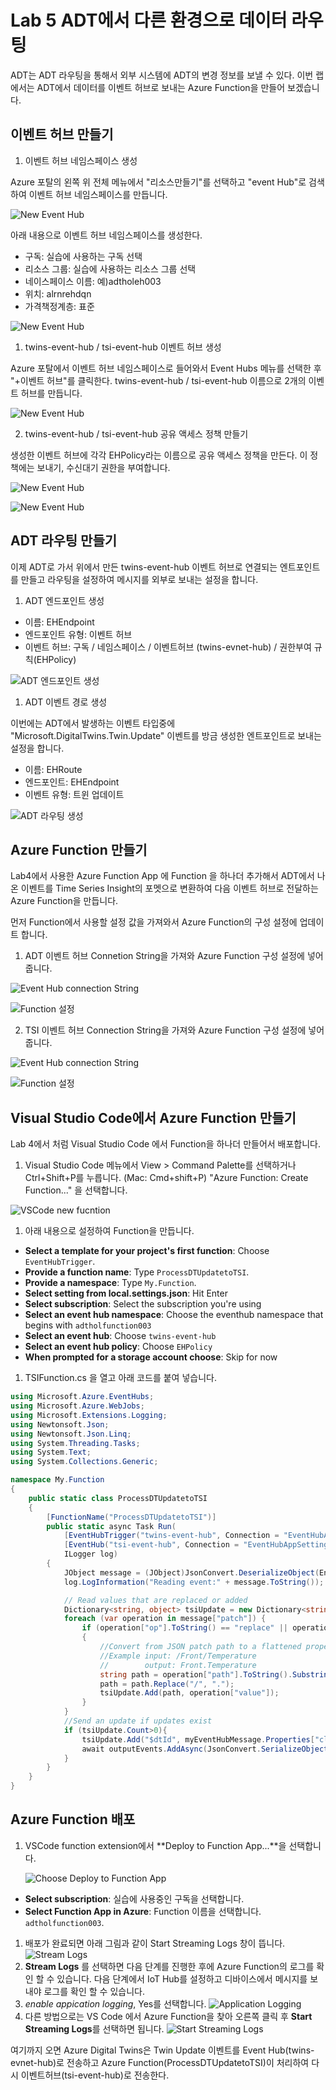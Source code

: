 # Lab 5 ADT에서 다른 환경으로 데이터 라우팅

ADT는 ADT 라우팅을 통해서 외부 시스템에 ADT의 변경 정보를 보낼 수 있다. 이번 랩에서는 ADT에서 데이터를 이벤트 허브로 보내는 Azure Function을 만들어 보겠습니다. 

## 이벤트 허브 만들기 

1. 이벤트 허브 네임스페이스 생성

Azure 포탈의 왼쪽 위 전체 메뉴에서 "리소스만들기"를 선택하고 "event Hub"로 검색하여 이벤트 허브 네임스페이스를 만듭니다. 

 ![New Event Hub](./images/eh-new.png)

아래 내용으로 이벤트 허브 네임스페이스를 생성한다. 

 * 구독: 실습에 사용하는 구독 선택
 * 리소스 그룹: 실습에 사용하는 리소스 그룹 선택
 * 네이스페이스 이름: 예)adtholeh003
 * 위치: alrnrehdqn
 * 가격책정계층: 표준

 ![New Event Hub](./images/eh-create.png)

 1. twins-event-hub / tsi-event-hub 이벤트 허브 생성

 Azure 포탈에서 이벤트 허브 네임스페이스로 들어와서 Event Hubs 메뉴를 선택한 후 "+이벤트 허브"를 클릭한다. twins-event-hub / tsi-event-hub 이름으로 2개의 이벤트 허브를 만듭니다. 

![New Event Hub](./images/eh-create2.png)

2. twins-event-hub / tsi-event-hub 공유 액세스 정책 만들기

생성한 이벤트 허브에 각각 EHPolicy라는 이름으로 공유 액세스 정책을 만든다. 이 정책에는 보내기, 수신대기 권한을 부여합니다.  

![New Event Hub](./images/eh-create-policy.png)

![New Event Hub](./images/eh-create-policy2.png)

## ADT 라우팅 만들기 

이제 ADT로 가서 위에서 만든 twins-event-hub 이벤트 허브로 연결되는 엔트포인트를 만들고 라우팅을 설정하여 메시지를 외부로 보내는 설정을 합니다. 

1. ADT 엔드포인트 생성

* 이름: EHEndpoint
* 엔드포인트 유형: 이벤트 허브
* 이벤트 허브: 구독 / 네임스페이스 / 이벤트허브 (twins-evnet-hub) / 권한부여 규칙(EHPolicy)

![ADT 엔드포인트 생성](./images/adt-endpoint.png)

1. ADT 이벤트 경로 생성

이번에는 ADT에서 발생하는 이벤트 타입중에 "Microsoft.DigitalTwins.Twin.Update" 이벤트를 방금 생성한 엔트포인트로 보내는 설정을 합니다. 

* 이름: EHRoute
* 엔드포인트: EHEndpoint
* 이벤트 유형: 트윈 업데이트

![ADT 라우팅 생성](./images/adt-route.png)


## Azure Function 만들기 

Lab4에서 사용한 Azure Function App 에 Function 을 하나더 추가해서 ADT에서 나온 이벤트를 Time Series Insight의 포멧으로 변환하여 다음 이벤트 허브로 전달하는 Azure Function을 만듭니다. 

먼저 Function에서 사용할 설정 값을 가져와서 Azure Function의 구성 설정에 업데이트 합니다. 

1. ADT 이벤트 허브 Connetion String을 가져와 Azure Function 구성 설정에 넣어줍니다.

![Event Hub connection String](./images/eh-connstr.png)

![Function 설정](./images/function-eh-connstr.png)

2. TSI 이벤트 허브 Connection String을 가져와 Azure Function 구성 설정에 넣어줍니다.

![Event Hub connection String](./images/eh-connstr2.png)

![Function 설정](./images/function-eh-connstr2.png)

## Visual Studio Code에서 Azure Function 만들기

Lab 4에서 처럼 Visual Studio Code 에서 Function을 하나더 만들어서 배포합니다. 

1. Visual Studio Code 메뉴에서 View > Command Palette를 선택하거나 Ctrl+Shift+P를 누릅니다. (Mac: Cmd+shift+P) "Azure Function: Create Function..." 을 선택합니다.  

![VSCode new fucntion](images/vscode-new-function.png)

1. 아래 내용으로 설정하여 Function을 만듭니다. 

- **Select a template for your project's first function**: Choose `EventHubTrigger`.
- **Provide a function name**: Type `ProcessDTUpdatetoTSI`.
- **Provide a namespace**: Type `My.Function`.
- **Select setting from local.settings.json**: Hit Enter
- **Select subscription**: Select the subscription you're using
- **Select an event hub namespace**: Choose the eventhub namespace that begins with `adtholfunction003`
- **Select an event hub**: Choose `twins-event-hub`
- **Select an event hub policy**: Choose `EHPolicy`
- **When prompted for a storage account choose**: Skip for now


1. TSIFunction.cs 을 열고 아래 코드를 붙여 넣습니다. 

```C#
using Microsoft.Azure.EventHubs;
using Microsoft.Azure.WebJobs;
using Microsoft.Extensions.Logging;
using Newtonsoft.Json;
using Newtonsoft.Json.Linq;
using System.Threading.Tasks;
using System.Text;
using System.Collections.Generic;

namespace My.Function
{
    public static class ProcessDTUpdatetoTSI
    { 
        [FunctionName("ProcessDTUpdatetoTSI")]
        public static async Task Run(
            [EventHubTrigger("twins-event-hub", Connection = "EventHubAppSetting-Twins")]EventData myEventHubMessage, 
            [EventHub("tsi-event-hub", Connection = "EventHubAppSetting-TSI")]IAsyncCollector<string> outputEvents, 
            ILogger log)
        {
            JObject message = (JObject)JsonConvert.DeserializeObject(Encoding.UTF8.GetString(myEventHubMessage.Body));
            log.LogInformation("Reading event:" + message.ToString());

            // Read values that are replaced or added
            Dictionary<string, object> tsiUpdate = new Dictionary<string, object>();
            foreach (var operation in message["patch"]) {
                if (operation["op"].ToString() == "replace" || operation["op"].ToString() == "add")
                {
                    //Convert from JSON patch path to a flattened property for TSI
                    //Example input: /Front/Temperature
                    //        output: Front.Temperature
                    string path = operation["path"].ToString().Substring(1);                    
                    path = path.Replace("/", ".");                    
                    tsiUpdate.Add(path, operation["value"]);
                }
            }
            //Send an update if updates exist
            if (tsiUpdate.Count>0){
                tsiUpdate.Add("$dtId", myEventHubMessage.Properties["cloudEvents:subject"]);
                await outputEvents.AddAsync(JsonConvert.SerializeObject(tsiUpdate));
            }
        }
    }
}

```

## Azure Function 배포 

1. VSCode function extension에서 **Deploy to Function App...**을 선택합니다. 

    ![Choose Deploy to Function App](./images/deploy-to-function-app.png)

- **Select subscription**: 실습에 사용중인 구독을 선택합니다. 
- **Select Function App in Azure**: Function 이름을 선택합니다. `adtholfunction003`.

1. 배포가 완료되면 아래 그림과 같이 Start Streaming Logs 창이 뜹니다.
  ![Stream Logs](./images/function-stream-logs.png)
1. **Stream Logs** 를 선택하면 다음 단계를 진행한 후에 Azure Function의 로그를 확인 할 수 있습니다. 다음 단계에서 IoT Hub를 설정하고 디바이스에서 메시지를 보내야 로그를 확인 할 수 있습니다. 
1. *enable appication logging*,  Yes를 선택합니다. 
    ![Application Logging](./images/application-logging.png)
1. 다른 방법으로는 VS Code 에서 Azure Function을 찾아 오른쪽 클릭 후 **Start Streaming Logs**를 선택하면 됩니다.
  ![Start Streaming Logs](./images/function-stream-logs-extension.png)

여기까지 오면 Azure Digital Twins은 Twin Update 이벤트를 Event Hub(twins-evnet-hub)로 전송하고 Azure Function(ProcessDTUpdatetoTSI)이 처리하여 다시 이벤트허브(tsi-event-hub)로 전송한다. 

